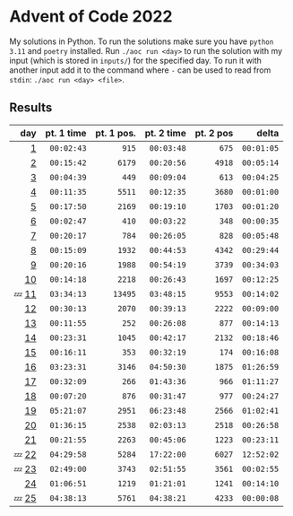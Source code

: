 # Advent of Code 2022

My solutions in Python. To run the solutions make sure you have `python 3.11` and `poetry` installed. Run `./aoc run <day>` to run the solution with my input (which is stored in `inputs/`) for the specified day. To run it with another input add it to the command where `-` can be used to read from `stdin`: `./aoc run <day> <file>`.

## Results

|                                 day | pt. 1 time | pt. 1 pos. | pt. 2 time | pt. 2 pos |      delta |
| ----------------------------------: | ---------: | ---------: | ---------: | --------: | ---------: |
|     [1](aoc_2022/day01/solution.py) | `00:02:43` |      `915` | `00:03:48` |     `675` | `00:01:05` |
|     [2](aoc_2022/day02/solution.py) | `00:15:42` |     `6179` | `00:20:56` |    `4918` | `00:05:14` |
|     [3](aoc_2022/day03/solution.py) | `00:04:39` |      `449` | `00:09:04` |     `613` | `00:04:25` |
|     [4](aoc_2022/day04/solution.py) | `00:11:35` |     `5511` | `00:12:35` |    `3680` | `00:01:00` |
|     [5](aoc_2022/day05/solution.py) | `00:17:50` |     `2169` | `00:19:10` |    `1703` | `00:01:20` |
|     [6](aoc_2022/day06/solution.py) | `00:02:47` |      `410` | `00:03:22` |     `348` | `00:00:35` |
|     [7](aoc_2022/day07/solution.py) | `00:20:17` |      `784` | `00:26:05` |     `828` | `00:05:48` |
|     [8](aoc_2022/day08/solution.py) | `00:15:09` |     `1932` | `00:44:53` |    `4342` | `00:29:44` |
|     [9](aoc_2022/day09/solution.py) | `00:20:16` |     `1988` | `00:54:19` |    `3739` | `00:34:03` |
|    [10](aoc_2022/day10/solution.py) | `00:14:18` |     `2218` | `00:26:43` |    `1697` | `00:12:25` |
| 💤 [11](aoc_2022/day11/solution.py) | `03:34:13` |    `13495` | `03:48:15` |    `9553` | `00:14:02` |
|    [12](aoc_2022/day12/solution.py) | `00:30:13` |     `2070` | `00:39:13` |    `2222` | `00:09:00` |
|    [13](aoc_2022/day13/solution.py) | `00:11:55` |      `252` | `00:26:08` |     `877` | `00:14:13` |
|    [14](aoc_2022/day14/solution.py) | `00:23:31` |     `1045` | `00:42:17` |    `2132` | `00:18:46` |
|    [15](aoc_2022/day15/solution.py) | `00:16:11` |      `353` | `00:32:19` |     `174` | `00:16:08` |
|    [16](aoc_2022/day16/solution.py) | `03:23:31` |     `3146` | `04:50:30` |    `1875` | `01:26:59` |
|    [17](aoc_2022/day17/solution.py) | `00:32:09` |      `266` | `01:43:36` |     `966` | `01:11:27` |
|    [18](aoc_2022/day18/solution.py) | `00:07:20` |      `876` | `00:31:47` |     `977` | `00:24:27` |
|    [19](aoc_2022/day19/solution.py) | `05:21:07` |     `2951` | `06:23:48` |    `2566` | `01:02:41` |
|    [20](aoc_2022/day20/solution.py) | `01:36:15` |     `2538` | `02:03:13` |    `2518` | `00:26:58` |
|    [21](aoc_2022/day21/solution.py) | `00:21:55` |     `2263` | `00:45:06` |    `1223` | `00:23:11` |
| 💤 [22](aoc_2022/day22/solution.py) | `04:29:58` |     `5284` | `17:22:00` |    `6027` | `12:52:02` |
| 💤 [23](aoc_2022/day23/solution.py) | `02:49:00` |     `3743` | `02:51:55` |    `3561` | `00:02:55` |
|    [24](aoc_2022/day24/solution.py) | `01:06:51` |     `1219` | `01:21:01` |    `1241` | `00:14:10` |
| 💤 [25](aoc_2022/day25/solution.py) | `04:38:13` |     `5761` | `04:38:21` |    `4233` | `00:00:08` |
